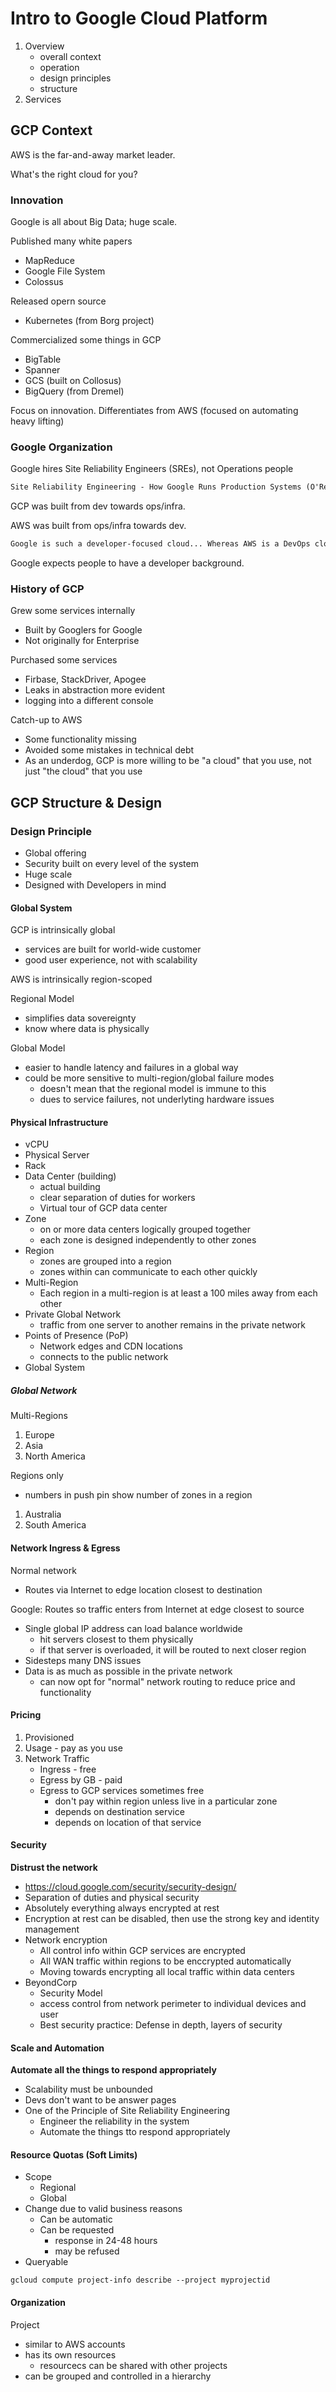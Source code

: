 # Intro to Google Cloud Platform

1. Overview
    - overall context
    - operation
    - design principles
    - structure
2. Services

## GCP Context

AWS is the far-and-away market leader.

What's the right cloud for you?

### Innovation

Google is all about Big Data; huge scale.

Published many white papers

- MapReduce
- Google File System
- Colossus

Released opern source

- Kubernetes (from Borg project)

Commercialized some things in GCP

- BigTable
- Spanner
- GCS (built on Collosus)
 - BigQuery (from Dremel)

Focus on innovation.
Differentiates from AWS (focused on automating heavy lifting)

### Google Organization

Google hires Site Reliability Engineers (SREs), not Operations people

``` markdown
Site Reliability Engineering - How Google Runs Production Systems (O'Reilly Book)
```

GCP was built from dev towards ops/infra.

AWS was built from ops/infra towards dev.

``` markdown
Google is such a developer-focused cloud... Whereas AWS is a DevOps cloud.... - Lynn Langit
```

Google expects people to have a developer background.

### History of GCP

Grew some services internally

- Built by Googlers for Google
- Not originally for Enterprise

Purchased some services

- Firbase, StackDriver, Apogee
- Leaks in abstraction more evident
- logging into a different console

Catch-up to AWS

- Some functionality missing
- Avoided some mistakes in technical debt
- As an underdog, GCP is more willing to be "a cloud" that you use, not just "the cloud" that you use

## GCP Structure & Design

### Design Principle

- Global offering
- Security built on every level of the system
- Huge scale
- Designed with Developers in mind

#### Global System

GCP is intrinsically global

- services are built for world-wide customer
- good user experience, not with scalability

AWS is intrinsically region-scoped

Regional Model

- simplifies data sovereignty
- know where data is physically

Global Model

- easier to handle latency and failures in a global way
- could be more sensitive to multi-region/global failure modes
  - doesn't mean that the regional model is immune to this
  - dues to service failures, not underlyting hardware issues

#### Physical Infrastructure

- vCPU
- Physical Server
- Rack
- Data Center (building)
  - actual building
  - clear separation of duties for workers
  - Virtual tour of GCP data center
- Zone
  - on or more data centers logically grouped together
  - each zone is designed independently to other zones
- Region
  - zones are grouped into a region
  - zones within can communicate to each other quickly
- Multi-Region
  - Each region in a multi-region is at least a 100 miles away from each other
- Private Global Network
  - traffic from one server to another remains in the private network
- Points of Presence (PoP)
  - Network edges and CDN locations
  - connects to the public network
- Global System

##### Global Network

Multi-Regions

1. Europe
2. Asia
3. North America

Regions only

- numbers in push pin show number of zones in a region

1. Australia
2. South America

#### Network Ingress & Egress

Normal network

- Routes via Internet to edge location closest to destination

Google: Routes so traffic enters from Internet at edge closest to source

- Single global IP address can load balance worldwide
  - hit servers closest to them physically
  - if that server is overloaded, it will be routed to next closer region
- Sidesteps many DNS issues
- Data is as much as possible in the private network
  - can now opt for "normal" network routing to reduce price and functionality

#### Pricing

1. Provisioned
2. Usage - pay as you use
3. Network Traffic
    - Ingress - free
    - Egress by GB - paid
    - Egress to GCP services sometimes free
        - don't pay within region unless live in a particular zone
        - depends on destination service
        - depends on location of that service

#### Security

**Distrust the network**

- <https://cloud.google.com/security/security-design/>
- Separation of duties and physical security
- Absolutely everything always encrypted at rest
- Encryption at rest can be disabled, then use the strong key and identity management
- Network encryption
  - All control info within GCP services are encrypted
  - All WAN traffic within regions to be enccrypted automatically
  - Moving towards encrypting all local traffic within data centers
- BeyondCorp
  - Security Model
  - access control from network perimeter to individual devices and user
  - Best security practice: Defense in depth, layers of security

#### Scale and Automation

**Automate all the things to respond appropriately**

- Scalability must be unbounded
- Devs don't want to be answer pages
- One of the Principle of Site Reliability Engineering
  - Engineer the reliability in the system
  - Automate the things tto respond appropriately


#### Resource Quotas (Soft Limits)

- Scope
  - Regional
  - Global
- Change due to valid business reasons
  - Can be automatic
  - Can be requested
    - response in 24-48 hours
    - may be refused
- Queryable

``` cli
gcloud compute project-info describe --project myprojectid
```

#### Organization

Project
- similar to AWS accounts
- has its own resources
  - resourcecs can be shared with other projects
- can be grouped and controlled in a hierarchy